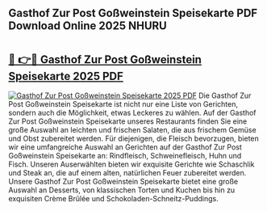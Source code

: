## Gasthof Zur Post Goßweinstein Speisekarte PDF Download Online 2025 NHURU

# <h2><a href="http://gccyc5.nevu.top/?p=Gasthof+Zur+Post+Go%c3%9fweinstein+Speisekarte">🔗 👉🔴 Gasthof Zur Post Goßweinstein Speisekarte 2025 PDF</a></h2>

[![Gasthof Zur Post Goßweinstein Speisekarte 2025 PDF](https://i.imgur.com/dBaPXMq.png)](http://gccyc5.nevu.top/?p=Gasthof+Zur+Post+Go%c3%9fweinstein+Speisekarte)
Die Gasthof Zur Post Goßweinstein Speisekarte ist nicht nur eine Liste von Gerichten, sondern auch die Möglichkeit, etwas Leckeres zu wählen. Auf der Gasthof Zur Post Goßweinstein Speisekarte unseres Restaurants finden Sie eine große Auswahl an leichten und frischen Salaten, die aus frischem Gemüse und Obst zubereitet werden. Für diejenigen, die Fleisch bevorzugen, bieten wir eine umfangreiche Auswahl an Gerichten auf der Gasthof Zur Post Goßweinstein Speisekarte an: Rindfleisch, Schweinefleisch, Huhn und Fisch. Unseren Auserwählten bieten wir exquisite Gerichte wie Schaschlik und Steak an, die auf einem alten, natürlichen Feuer zubereitet werden. Unsere Gasthof Zur Post Goßweinstein Speisekarte bietet eine große Auswahl an Desserts, von klassischen Torten und Kuchen bis hin zu exquisiten Crème Brûlée und Schokoladen-Schneitz-Puddings.
